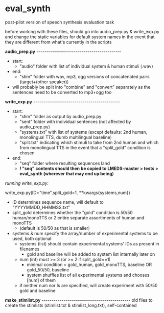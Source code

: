 # eval_synth
post-pilot version of speech synthesis evaluation task

before working with these files, should go into audio_prep.py & write_exp.py and change the static variables for default system names in the event that they are different from what's currently in the scripts

**audio_prep.py** -------------------------------------------
* start:
    - "audio" folder with list of individual system & human stimuli (.wav)
* end: 
    - "stim" folder with wav, mp3, ogg versions of concatenated pairs (target+(other speaker))  
* will probably be split into "combine" and "convert" separately as the sentences need to be converted to mp3+ogg too

**write_exp.py** --------------------------------------------
* start:
    - "stim" folder as output by audio_prep.py
    - "sent" folder with individual sentences (not affected by audio_prep.py)
    - "systems.txt" with list of systems (except defaults: 2nd human, monolingual TTS, dumb multilingual baseline)
    - "split.txt" indicating which stimuli to take from 2nd human and which from monolingual TTS in the event that a "split_gold" condition is chosen
* end:
    - "seq" folder where resulting sequences land
    - **! "seq" contents should then be copied to LMEDS-master > tests > eval_synth (wherever that may end up being)**
      
*running write_exp.py:*

write_exp.py(ID="time",split_gold=1, **kwargs{systems,num})
 
* ID determines sequence name, will default to "YYYYMMDD_HHMMSS.txt"
* split_gold determines whether the "gold" condition is 50/50 human/monoTTS or 2 entire separate assortiments of human and monoTTS
    - (default is 50/50 as that is smaller)
* systems & num specify the array/number of experimental systems to be used, both optional
    - systems (list) should contain experimental systems' IDs as present in filenames
        - gold and baseline will be added to system list internally later on
    - num (int) must >= 3 (or >= 2 if split_gold==1)
        - minimal condition = gold_human, gold_monoTTS, baseline OR gold_50/50, baseline
        - system shuffles list of all experimental systems and chooses [num] of them
    - if neither num nor ls are specified, will create experiment with 50/50 gold and baseline

**make_stimlist.py** ---------------------------------------------
old files to create the stimlists (stimlist.txt & stimlist_long.txt), self-contained

